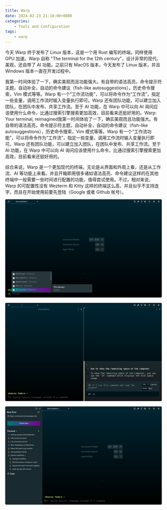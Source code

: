 ```yaml
---
title: Warp 
date: 2024-02-23 21:10:00+0800
categories:
    - Tools and Configuration
tags:
    - warp
---
```


今天 Warp 终于发布了 Linux 版本，这是一个用 Rust 编写的终端，同样使用 GPU 加速。Warp 自称 "The terminal for the 12th century"，设计非常的现代、美观，还自带了 AI 功能。之前只有 MacOS 版本，今天发布了 Linux 版本，并且 Windows 版本一直在开发过程中。

我第一时间体验了一下，确实美观而且功能强大。有自带的语法高亮，命令提示符主题，自动补全，自动的命令建议（fish-like autosuggestions），历史命令搜索，Vim 模式等等。Warp 有一个“工作流功能”，可以将命令作为“工作流”，指定一些变量，调用工作流时输入变量执行即可。Warp 还有团队功能，可以建立加入团队，在团队中发布、共享工作流。至于 AI 功能，在 Warp 中可以向 AI 询问应该使用什么命令，比通过搜索引擎搜索更加高效，目前看来还挺好用的。Warp: Your terminal, reimagined我第一时间体验了一下，确实美观而且功能强大。有自带的语法高亮，命令提示符主题，自动补全，自动的命令建议（fish-like autosuggestions），历史命令搜索，Vim 模式等等。Warp 有一个“工作流功能”，可以将命令作为“工作流”，指定一些变量，调用工作流时输入变量执行即可。Warp 还有团队功能，可以建立加入团队，在团队中发布、共享工作流。至于 AI 功能，在 Warp 中可以向 AI 询问应该使用什么命令，比通过搜索引擎搜索更加高效，目前看来还挺好用的。

综合来说，Warp 是一个更加现代的终端，无论是从界面和外观上看，还是从工作流、AI 等功能上来看。并且开箱即用很多诸如语法高亮、命令建议这样的在其他终端中一般需要一些时间进行配置的功能，值得尝试使用。不过，相对来说，Warp 的可配置性没有 Wezterm 和 Kitty 这样的终端这么高，并且似乎不支持连字，而且在开始使用前要先登陆（Google 或者 Github 账号）。

![warp-display-1](warp-1.png)

![warp-display-2](warp-2.png)

![warp-display-3](warp-3.png)
